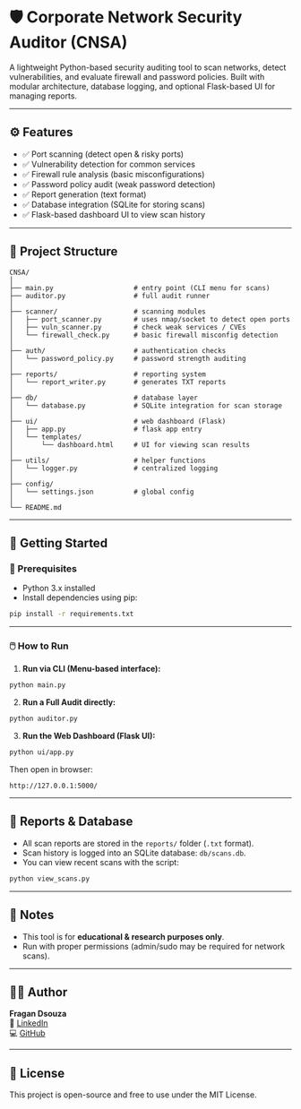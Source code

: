 # 🛡️ Corporate Network Security Auditor (CNSA)

A lightweight Python-based security auditing tool to scan networks, detect vulnerabilities, and evaluate firewall and password policies. Built with modular architecture, database logging, and optional Flask-based UI for managing reports.  

---

## ⚙️ Features

- ✅ Port scanning (detect open & risky ports)  
- ✅ Vulnerability detection for common services  
- ✅ Firewall rule analysis (basic misconfigurations)  
- ✅ Password policy audit (weak password detection)  
- ✅ Report generation (text format)  
- ✅ Database integration (SQLite for storing scans)  
- ✅ Flask-based dashboard UI to view scan history  

---

## 📁 Project Structure

```
CNSA/
│
├── main.py                    # entry point (CLI menu for scans)
├── auditor.py                 # full audit runner
│
├── scanner/                   # scanning modules
│   ├── port_scanner.py        # uses nmap/socket to detect open ports
│   ├── vuln_scanner.py        # check weak services / CVEs
│   └── firewall_check.py      # basic firewall misconfig detection
│
├── auth/                      # authentication checks
│   └── password_policy.py     # password strength auditing
│
├── reports/                   # reporting system
│   └── report_writer.py       # generates TXT reports
│
├── db/                        # database layer
│   └── database.py            # SQLite integration for scan storage
│
├── ui/                        # web dashboard (Flask)
│   ├── app.py                 # flask app entry
│   └── templates/
│       └── dashboard.html     # UI for viewing scan results
│
├── utils/                     # helper functions
│   └── logger.py              # centralized logging
│
├── config/
│   └── settings.json          # global config
│
└── README.md
```

---

## 🚀 Getting Started

### 🔧 Prerequisites

- Python 3.x installed  
- Install dependencies using pip:

```bash
pip install -r requirements.txt
```

---

### 🖱️ How to Run

1. **Run via CLI (Menu-based interface):**

```bash
python main.py
```

2. **Run a Full Audit directly:**

```bash
python auditor.py
```

3. **Run the Web Dashboard (Flask UI):**

```bash
python ui/app.py
```

Then open in browser:

```
http://127.0.0.1:5000/
```

---

## 📄 Reports & Database

- All scan reports are stored in the `reports/` folder (`.txt` format).  
- Scan history is logged into an SQLite database: `db/scans.db`.  
- You can view recent scans with the script:

```bash
python view_scans.py
```

---

## 📌 Notes

- This tool is for **educational & research purposes only**.  
- Run with proper permissions (admin/sudo may be required for network scans).  

---

## 👨‍💻 Author

**Fragan Dsouza**  
📎 [LinkedIn](https://www.linkedin.com/in/fragan-d-souza-64626a29b)  
💻 [GitHub](https://github.com/fragan7dsouza)

---

## 📜 License

This project is open-source and free to use under the MIT License.


